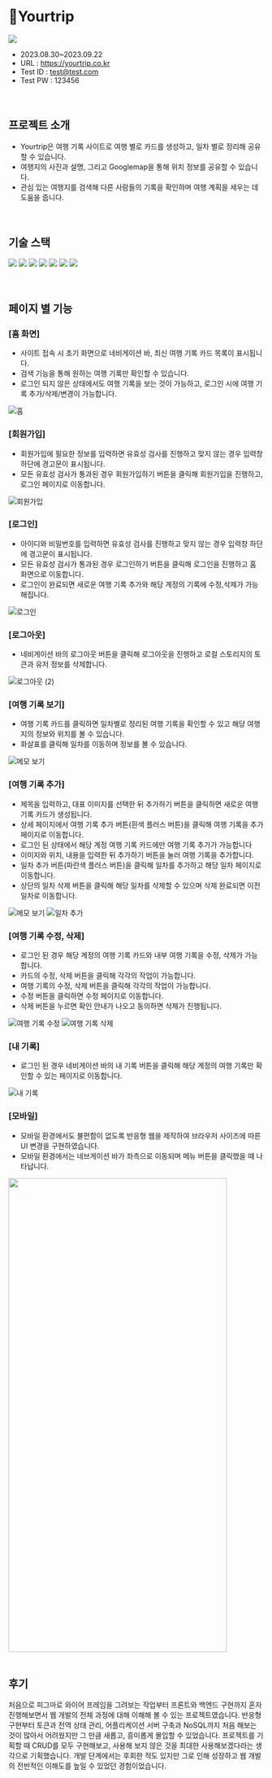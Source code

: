 # :ocean:Yourtrip

<img src=https://github.com/kangbyeonggguk/Yourtrip/assets/152140608/f15a8abd-461c-4743-b18e-1428d90653d9>

- 2023.08.30~2023.09.22
- URL : https://yourtrip.co.kr
- Test ID : test@test.com
- Test PW : 123456
  <br>
  <br>
  <br>
## 프로젝트 소개
- Yourtrip은 여행 기록 사이트로 여행 별로 카드를 생성하고, 일차 별로 정리해 공유할 수 있습니다.
- 여행지의 사진과 설명, 그리고 Googlemap을 통해 위치 정보를 공유할 수 있습니다.
- 관심 있는 여행지를 검색해 다른 사람들의 기록을 확인하며 여행 계획을 세우는 데 도움을 줍니다.
  <br>
  <br>
  <br>
## 기술 스택
  <div>
  <img src="https://img.shields.io/badge/React-61DAFB?style=for-the-badge&logo=React&logoColor=white">
  <img src="https://img.shields.io/badge/Redux-764ABC?style=for-the-badge&logo=Redux&logoColor=white">
  <img src="https://img.shields.io/badge/node.js-339933?style=for-the-badge&logo=node.js&logoColor=white">
  <img src="https://img.shields.io/badge/express-000000?style=for-the-badge&logo=express&logoColor=white">
  <img src="https://img.shields.io/badge/mongodb-47A248?style=for-the-badge&logo=mongodb&logoColor=white">
  <img src="https://img.shields.io/badge/mongoose-880000?style=for-the-badge&logo=mongoose&logoColor=white">
  <img src="https://img.shields.io/badge/amazonec2-FF9900?style=for-the-badge&logo=amazonec2&logoColor=white">
  </div>
  <br>
  <br>

## 페이지 별 기능
### [홈 화면]
- 사이트 접속 시 초기 화면으로 네비게이션 바, 최신 여행 기록 카드 목록이 표시됩니다.
- 검색 기능을 통해 원하는 여행 기록만 확인할 수 있습니다.
- 로그인 되지 않은 상태에서도 여행 기록을 보는 것이 가능하고, 로그인 시에 여행 기록 추가/삭제/변경이 가능합니다.

![홈](https://github.com/kangbyeonggguk/Yourtrip/assets/152140608/5d67d70d-1926-4dee-91f1-fe2a878c360b)
<br>
### [회원가입]
- 회원가입에 필요한 정보를 입력하면 유효성 검사를 진행하고 맞지 않는 경우 입력창 하단에 경고문이 표시됩니다.
- 모든 유효성 검사가 통과된 경우 회원가입하기 버튼을 클릭해 회원가입을 진행하고, 로그인 페이지로 이동합니다.

![회원가입](https://github.com/kangbyeonggguk/Yourtrip/assets/152140608/2dde283b-4a44-4d0c-8f7e-fd049ff37e01)
<br>
### [로그인]
- 아이디와 비밀번호를 입력하면 유효성 검사를 진행하고 맞지 않는 경우 입력창 하단에 경고문이 표시됩니다.
- 모든 유효성 검사가 통과된 경우 로그인하기 버튼을 클릭해 로그인을 진행하고 홈 화면으로 이동합니다.
- 로그인이 완료되면 새로운 여행 기록 추가와 해당 계정의 기록에 수정,삭제가 가능해집니다.
  
![로그인](https://github.com/kangbyeonggguk/Yourtrip/assets/152140608/f7c49d9f-f774-4a32-a2a3-19c6260fa8c4)
<br>
### [로그아웃]
- 네비게이션 바의 로그아웃 버튼을 클릭해 로그아웃을 진행하고 로컬 스토리지의 토큰과 유저 정보를 삭제합니다.

![로그아웃 (2)](https://github.com/kangbyeonggguk/Yourtrip/assets/152140608/4ece9942-db59-46c5-9fae-37a32a7c11e8)
<br>
### [여행 기록 보기]
- 여행 기록 카드를 클릭하면 일차별로 정리된 여행 기록을 확인할 수 있고 해당 여행지의 정보와 위치를 볼 수 있습니다.
- 화살표를 클릭해 일차를 이동하며 정보를 볼 수 있습니다.

![메모 보기](https://github.com/kangbyeonggguk/Yourtrip/assets/152140608/2e8e4a14-aaa9-4b0e-bbdc-5a3587d13757)
<br>
### [여행 기록 추가]
- 제목을 입력하고, 대표 이미지를 선택한 뒤 추가하기 버튼을 클릭하면 새로운 여행 기록 카드가 생성됩니다.
- 상세 페이지에서 여행 기록 추가 버튼(흰색 플러스 버튼)을 클릭해 여행 기록을 추가 페이지로 이동합니다.
- 로그인 된 상태에서 해당 계정 여행 기록 카드에만 여행 기록 추가가 가능합니다
- 이미지와 위치, 내용을 입력한 뒤 추가하기 버튼을 눌러 여행 기록을 추가합니다.
- 일차 추가 버튼(파란색 플러스 버튼)을 클릭해 일차를 추가하고 해당 일차 페이지로 이동합니다.
- 상단의 일차 삭제 버튼을 클릭해 해당 일차를 삭제할 수 있으며 삭제 완료되면 이전 일차로 이동합니다.

![메모 보기](https://github.com/kangbyeonggguk/Yourtrip/assets/152140608/2e8e4a14-aaa9-4b0e-bbdc-5a3587d13757)
![일차 추가](https://github.com/kangbyeonggguk/Yourtrip/assets/152140608/9eb0dae6-d59d-493d-96be-9a710b37cc39)
<br>
### [여행 기록 수정, 삭제]
- 로그인 된 경우 해당 계정의 여행 기록 카드와 내부 여행 기록을 수정, 삭제가 가능합니다.
- 카드의 수정, 삭제 버튼을 클릭해 각각의 작업이 가능합니다.
- 여행 기록의 수정, 삭제 버튼을 클릭해 각각의 작업이 가능합니다.
- 수정 버튼을 클릭하면 수정 페이지로 이동합니다.
- 삭제 버튼을 누르면 확인 안내가 나오고 동의하면 삭제가 진행됩니다.

![여행 기록 수정](https://github.com/kangbyeonggguk/Yourtrip/assets/152140608/6542dbcd-b2b3-49ad-ba73-86731d7ea11a)
![여행 기록 삭제](https://github.com/kangbyeonggguk/Yourtrip/assets/152140608/6bb8d783-b5de-4c6b-9886-e8e00131e2b3)
<br>
### [내 기록]
- 로그인 된 경우 네비게이션 바의 내 기록 버튼을 클릭해 해당 계정의 여행 기록만 확인할 수 있는 페이지로 이동합니다.

![내 기록](https://github.com/kangbyeonggguk/Yourtrip/assets/152140608/d1c29106-4ae1-4527-a6d3-a96272bf46b3)
<br>
### [모바일]
- 모바일 환경에서도 불편함이 없도록 반응형 웹을 제작하여 브라우저 사이즈에 따른 UI 변경을 구현하였습니다.
- 모바일 환경에서는 네브게이션 바가 좌측으로 이동되며 메뉴 버튼을 클릭했을 때 나타납니다.

<img src=https://github.com/kangbyeonggguk/Yourtrip/assets/152140608/103f8679-b162-4493-a7a1-1f90434d2200 width=430 height=932>
<br>
<br>

## 후기
처음으로 피그마로 와이어 프레임을 그려보는 작업부터 프론트와 백엔드 구현까지 혼자 진행해보면서 웹 개발의 전체 과정에 대해 이해해 볼 수 있는 프로젝트였습니다.
반응형 구현부터 토큰과 전역 상태 관리, 어플리케이션 서버 구축과 NoSQL까지 처음 해보는 것이 많아서 어려웠지만 그 만큼 새롭고, 흥미롭게 몰입할 수 있었습니다. 
프로젝트를 기획할 때 CRUD를 모두 구현해보고, 사용해 보지 않은 것을 최대한 사용해보겠다라는 생각으로 기획했습니다.
개발 단계에서는 후회한 적도 있지만 그로 인해 성장하고 웹 개발의 전반적인 이해도를 높일 수 있었던 경험이었습니다.



